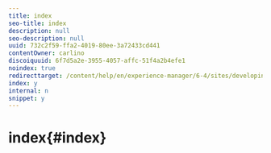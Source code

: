 ```yaml
---
title: index
seo-title: index
description: null
seo-description: null
uuid: 732c2f59-ffa2-4019-80ee-3a72433cd441
contentOwner: carlino
discoiquuid: 6f7d5a2e-3955-4057-affc-51f4a2b4efe1
noindex: true
redirecttarget: /content/help/en/experience-manager/6-4/sites/developing/using/reference-materials
index: y
internal: n
snippet: y
---
```


# index{#index}

